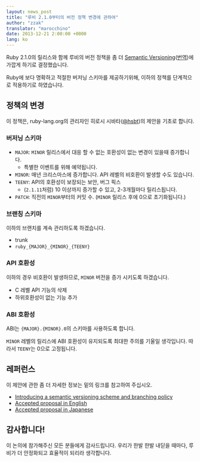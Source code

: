 ```yaml
---
layout: news_post
title: "루비 2.1.0부터의 버전 정책 변경에 관하여"
author: "zzak"
translator: "marocchino"
date: 2013-12-21 2:00:00 +0000
lang: ko
---
```


Ruby 2.1.0의 릴리스와 함께 루비의 버전 정책을 좀 더
[Semantic Versioning](http://semver.org/)([번역](http://semver.org/lang/ko/))에 가깝게 하기로
결정했습니다.

Ruby에 보다 명확하고 적절한 버저닝 스키마를 제공하기위해,
이하의 정책를 단계적으로 적용하기로 하였습니다.

## 정책의 변경

이 정책은, ruby-lang.org의 관리자인 히로시 시바타([@hsbt](https://twitter.com/hsbt))의
제안을 기초로 합니다.

### 버저닝 스키마

* `MAJOR`: `MINOR` 릴리스에서 대응 할 수 없는 호환성이 없는 변경이 있을때 증가합니다.
  * 특별한 이벤트를 위해 예약됩니다.
* `MINOR`: 매년 크리스마스에 증가합니다. API 레벨의 비호환이 발생할 수도 있습니다.
* `TEENY`: API의 호환성이 보장되는 보안, 버그 픽스
  * (`2.1.11`처럼) 10 이상까지 증가할 수 있고, 2-3개월마다 릴리스됩니다.
* `PATCH`: 직전의 `MINOR`부터의 커밋 수. (`MINOR` 릴리스 후에 0으로 초기화됩니다.)

### 브랜칭 스키마

이하의 브랜치를 계속 관리하도록 하겠습니다.

* trunk
* `ruby_{MAJOR}_{MINOR}_{TEENY}`

### API 호환성

이하의 경우 비호환이 발생하므로, `MINOR` 버전을 증가 시키도록
하겠습니다.

* C 레벨 API 기능의 삭제
* 하위호환성이 없는 기능 추가

### ABI 호환성

ABI는 `{MAJOR}.{MINOR}.0`의 스키마를 사용하도록 합니다.

`MINOR` 레벨의 릴리스에 ABI 호환성이 유지되도록 최대한 주의를 기울일 생각입니다.
따라서 `TEENY`는 0으로 고정됩니다.

## 레퍼런스

이 제안에 관한 좀 더 자세한 정보는 밑의 링크를 참고하여 주십시오.

* [Introducing a semantic versioning scheme and branching policy](http://bugs.ruby-lang.org/issues/8835)
* [Accepted proposal in English](https://gist.github.com/sorah/7803201)
* [Accepted proposal in Japanese](https://gist.github.com/hsbt/7719305)

## 감사합니다!

이 논의에 참가해주신 모든 분들에게 감사드립니다. 우리가 한발 한발
내딛을 때마다, 루비가 더 안정화되고 효율적이 되리라 생각합니다.

